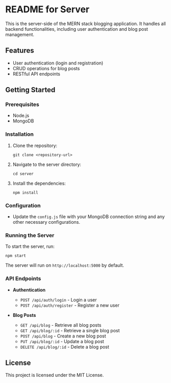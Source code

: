 # README for Server

This is the server-side of the MERN stack blogging application. It handles all backend functionalities, including user authentication and blog post management.

## Features

- User authentication (login and registration)
- CRUD operations for blog posts
- RESTful API endpoints

## Getting Started

### Prerequisites

- Node.js
- MongoDB

### Installation

1. Clone the repository:
   ```
   git clone <repository-url>
   ```

2. Navigate to the server directory:
   ```
   cd server
   ```

3. Install the dependencies:
   ```
   npm install
   ```

### Configuration

- Update the `config.js` file with your MongoDB connection string and any other necessary configurations.

### Running the Server

To start the server, run:
```
npm start
```

The server will run on `http://localhost:5000` by default.

### API Endpoints

- **Authentication**
  - `POST /api/auth/login` - Login a user
  - `POST /api/auth/register` - Register a new user

- **Blog Posts**
  - `GET /api/blog` - Retrieve all blog posts
  - `GET /api/blog/:id` - Retrieve a single blog post
  - `POST /api/blog` - Create a new blog post
  - `PUT /api/blog/:id` - Update a blog post
  - `DELETE /api/blog/:id` - Delete a blog post

## License

This project is licensed under the MIT License.